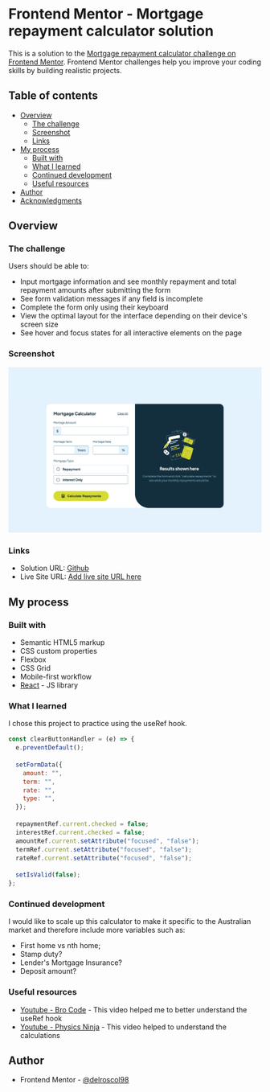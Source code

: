 # Frontend Mentor - Mortgage repayment calculator solution

This is a solution to the [Mortgage repayment calculator challenge on Frontend Mentor](https://www.frontendmentor.io/challenges/mortgage-repayment-calculator-Galx1LXK73). Frontend Mentor challenges help you improve your coding skills by building realistic projects.

## Table of contents

- [Overview](#overview)
  - [The challenge](#the-challenge)
  - [Screenshot](#screenshot)
  - [Links](#links)
- [My process](#my-process)
  - [Built with](#built-with)
  - [What I learned](#what-i-learned)
  - [Continued development](#continued-development)
  - [Useful resources](#useful-resources)
- [Author](#author)
- [Acknowledgments](#acknowledgments)

## Overview

### The challenge

Users should be able to:

- Input mortgage information and see monthly repayment and total repayment amounts after submitting the form
- See form validation messages if any field is incomplete
- Complete the form only using their keyboard
- View the optimal layout for the interface depending on their device's screen size
- See hover and focus states for all interactive elements on the page

### Screenshot

![](./screenshot.png)

### Links

- Solution URL: [Github](https://github.com/delroscol98/mortgage-calculator)
- Live Site URL: [Add live site URL here](https://your-live-site-url.com)

## My process

### Built with

- Semantic HTML5 markup
- CSS custom properties
- Flexbox
- CSS Grid
- Mobile-first workflow
- [React](https://reactjs.org/) - JS library

### What I learned

I chose this project to practice using the useRef hook.

```js
const clearButtonHandler = (e) => {
  e.preventDefault();

  setFormData({
    amount: "",
    term: "",
    rate: "",
    type: "",
  });

  repaymentRef.current.checked = false;
  interestRef.current.checked = false;
  amountRef.current.setAttribute("focused", "false");
  termRef.current.setAttribute("focused", "false");
  rateRef.current.setAttribute("focused", "false");

  setIsValid(false);
};
```

### Continued development

I would like to scale up this calculator to make it specific to the Australian market and therefore include more variables such as:

- First home vs nth home;
- Stamp duty?
- Lender's Mortgage Insurance?
- Deposit amount?

### Useful resources

- [Youtube - Bro Code](https://www.youtube.com/watch?v=AltU-XcGvuo) - This video helped me to better understand the useRef hook
- [Youtube - Physics Ninja](https://www.youtube.com/watch?v=iilFXMHKkZQ) - This video helped to understand the calculations

## Author

- Frontend Mentor - [@delroscol98](https://www.frontendmentor.io/profile/delroscol98)
